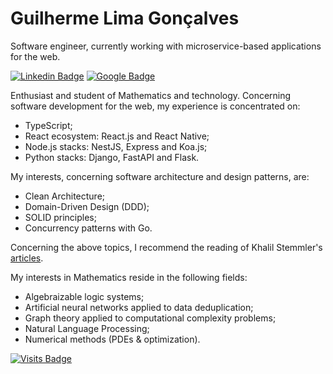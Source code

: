 # Guilherme Lima Gonçalves

Software engineer, currently working with microservice-based applications for the web.

[![Linkedin Badge](https://img.shields.io/badge/-Guilherme%20Lima%20Gonçalves-6633cc?style=flat-square&labelColor=6633cc&logo=linkedin&logoColor=white&link=https://www.linkedin.com/in/guligon90/)](https://www.linkedin.com/in/guligon90/)
[![Google Badge](https://img.shields.io/badge/-guligon90@gmail.com-6633cc?style=flat-square&labelColor=6633cc&logo=gmail&logoColor=white&link=mailto:guligon90@gmail.com)](mailto:guligon90@gmail.com)

Enthusiast and student of Mathematics and technology. Concerning software development for the web, my experience is concentrated on:

- TypeScript;
- React ecosystem: React.js and React Native;
- Node.js stacks: NestJS, Express and Koa.js;
- Python stacks: Django, FastAPI and Flask.

My interests, concerning software architecture and design patterns, are:

 - Clean Architecture;
 - Domain-Driven Design (DDD);
 - SOLID principles;
 - Concurrency patterns with Go.
 
 Concerning the above topics, I recommend the reading of Khalil Stemmler's [articles](https://khalilstemmler.com/articles/). 

My interests in Mathematics reside in the following fields:

- Algebraizable logic systems;
- Artificial neural networks applied to data deduplication;
- Graph theory applied to computational complexity problems;
- Natural Language Processing;
- Numerical methods (PDEs & optimization).

[![Visits Badge](https://badges.pufler.dev/visits/guligon90/guligon90)](https://badges.pufler.dev)


<!--
**guligon90/guligon90** is a ✨ _special_ ✨ repository because its `README.md` (this file) appears on your GitHub profile.

Here are some ideas to get you started:

- 🔭 I’m currently working on ...
- 🌱 I’m currently learning ...
- 👯 I’m looking to collaborate on ...
- 🤔 I’m looking for help with ...
- 💬 Ask me about ...
- 📫 How to reach me: ...
- 😄 Pronouns: ...
- ⚡ Fun fact: ...
